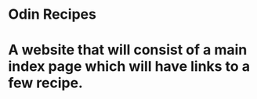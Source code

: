 # Odin Recipes

# A website that will consist of a main index page which will have links to a few recipe.
